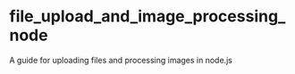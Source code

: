 # file_upload_and_image_processing_node
A guide for uploading files and processing images in node.js

